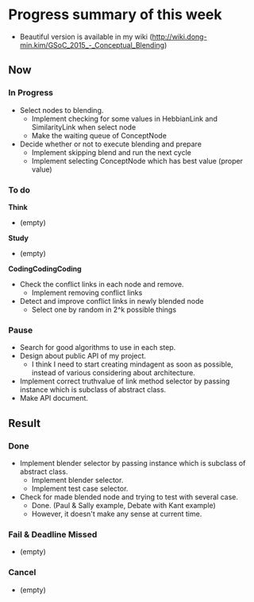 # Progress summary of this week
* Beautiful version is available in my wiki (http://wiki.dong-min.kim/GSoC_2015_-_Conceptual_Blending)

## Now
### In Progress
* Select nodes to blending.
  * Implement checking for some values in HebbianLink and SimilarityLink when 
 select node
  * Make the waiting queue of ConceptNode
* Decide whether or not to execute blending and prepare
  * Implement skipping blend and run the next cycle
  * Implement selecting ConceptNode which has best value (proper value)
### To do
**Think**

* (empty)

**Study**

* (empty)

**CodingCodingCoding**

* Check the conflict links in each node and remove.
  * Implement removing conflict links
* Detect and improve conflict links in newly blended node
  * Select one by random in 2^k possible things

### Pause
* Search for good algorithms to use in each step.
* Design about public API of my project.
  * I think I need to start creating mindagent as soon as possible, instead of 
 various considering about architecture.
* Implement correct truthvalue of link method selector by passing instance 
 which is subclass of abstract class.
* Make API document.

## Result
### Done
* Implement blender selector by passing instance which is subclass of abstract class.
  * Implement blender selector.
  * Implement test case selector.
* Check for made blended node and trying to test with several case.
  * Done. (Paul & Sally example, Debate with Kant example)
  * However, it doesn't make any sense at current time.

### Fail & Deadline Missed
* (empty)

### Cancel
* (empty)
